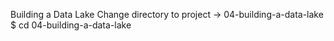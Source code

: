 Building a Data Lake
Change directory to project -> 04-building-a-data-lake
$ cd 04-building-a-data-lake
